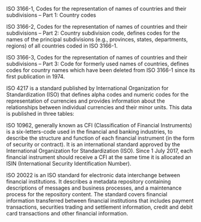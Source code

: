  
 ISO 3166-1, Codes for the representation of names of countries and their subdivisions – Part 1: Country codes
 
 ISO 3166-2, Codes for the representation of names of countries and their subdivisions – Part 2: Country subdivision code, defines codes for the names of the principal subdivisions (e.g., provinces, states, departments, regions) of all countries coded in ISO 3166-1.
 
 ISO 3166-3, Codes for the representation of names of countries and their subdivisions – Part 3: Code for formerly used names of countries, defines codes for country names which have been deleted from ISO 3166-1 since its first publication in 1974.
 
 ISO 4217 is a standard published by International Organization for Standardization (ISO) that defines alpha codes and numeric codes for the representation of currencies and provides information about the relationships between individual currencies and their minor units. This data is published in three tables:
 
 ISO 10962, generally known as CFI (Classification of Financial Instruments) is a six-letters-code used in the financial and banking industries, to describe the structure and function of each financial instrument (in the form of security or contract). It is an international standard approved by the International Organization for Standardization (ISO). Since 1 July 2017, each financial instrument should receive a CFI at the same time it is allocated an ISIN (International Security Identification Number).
 
 ISO 20022 is an ISO standard for electronic data interchange between financial institutions. It describes a metadata repository containing descriptions of messages and business processes, and a maintenance process for the repository content. The standard covers financial information transferred between financial institutions that includes payment transactions, securities trading and settlement information, credit and debit card transactions and other financial information.
